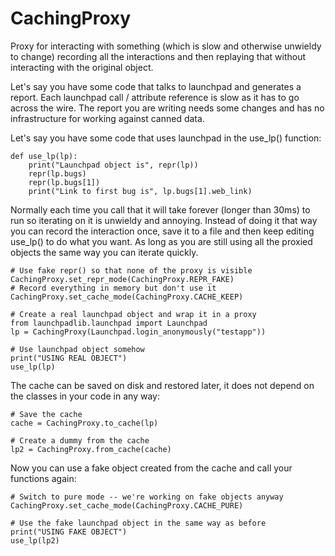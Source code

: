 CachingProxy
============

Proxy for interacting with something (which is slow and otherwise unwieldy to
change) recording all the interactions and then replaying that without
interacting with the original object.

Let's say you have some code that talks to launchpad and generates a report.
Each launchpad call / attribute reference is slow as it has to go across the
wire. The report you are writing needs some changes and has no infrastructure
for working against canned data.

Let's say you have some code that uses launchpad in the use\_lp() function:

    def use_lp(lp):
        print("Launchpad object is", repr(lp))
        repr(lp.bugs)
        repr(lp.bugs[1])
        print("Link to first bug is", lp.bugs[1].web_link)


Normally each time you call that it will take forever (longer than 30ms) to run
so iterating on it is unwieldy and annoying. Instead of doing it that way you
can record the interaction once, save it to a file and then keep editing
use\_lp() to do what you want. As long as you are still using all the proxied
objects the same way you can iterate quickly.

    # Use fake repr() so that none of the proxy is visible
    CachingProxy.set_repr_mode(CachingProxy.REPR_FAKE)
    # Record everything in memory but don't use it
    CachingProxy.set_cache_mode(CachingProxy.CACHE_KEEP)

    # Create a real launchpad object and wrap it in a proxy 
    from launchpadlib.launchpad import Launchpad
    lp = CachingProxy(Launchpad.login_anonymously("testapp"))

    # Use launchpad object somehow
    print("USING REAL OBJECT")
    use_lp(lp)

The cache can be saved on disk and restored later, it does not depend on the
classes in your code in any way:

    # Save the cache
    cache = CachingProxy.to_cache(lp)

    # Create a dummy from the cache
    lp2 = CachingProxy.from_cache(cache)


Now you can use a fake object created from the cache and call your functions
again:

    # Switch to pure mode -- we're working on fake objects anyway
    CachingProxy.set_cache_mode(CachingProxy.CACHE_PURE)

    # Use the fake launchpad object in the same way as before
    print("USING FAKE OBJECT")
    use_lp(lp2)
